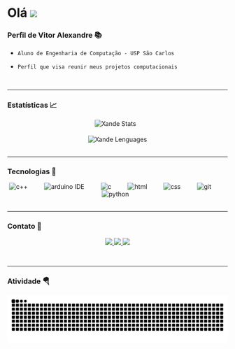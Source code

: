 # Olá ![](https://user-images.githubusercontent.com/18350557/176309783-0785949b-9127-417c-8b55-ab5a4333674e.gif)

### **Perfil de Vitor Alexandre** 📚

* `Aluno de Engenharia de Computação - USP São Carlos`

* `Perfil que visa reunir meus projetos computacionais `
<br>

---

### **Estatísticas** 📈

<div align="center">
    <img 
        align="center"
        style="padding-right: 10px;"
        width="550px"
        alt="Xande Stats"
        title="Xande Stats" 
        src="https://github-readme-stats.vercel.app/api?username=XandGVaz&show_icons=true&theme=radical&include_all_commits=true&locale=pt-br" 
    />
    <br>
    <br>
    <img 
        align="center"
        width="450px"
        alt="Xande Lenguages"
        title="Xande Lenguages" 
        src="https://github-readme-stats.vercel.app/api/top-langs/?username=XandGVaz&hide_progress=true&theme=radical&locale=pt-br"
    />
</div>
<br>

---

### **Tecnologias** 🤖

<div align="center">
    <img
        style="padding-right: 10px;"  
        height="40"     
        width="40" 
        alt="c++"
        title="c++" 
        src="https://cdn.jsdelivr.net/gh/devicons/devicon@latest/icons/cplusplus/cplusplus-original.svg" 
    />
    &nbsp;&nbsp;&nbsp;&nbsp;&nbsp;
    <img
        style="padding-right: 10px;" 
        height="40"     
        width="40" 
        alt="arduino IDE"
        title="arduino IDE" 
        src="https://cdn.jsdelivr.net/gh/devicons/devicon@latest/icons/arduino/arduino-original.svg"    
    />
    &nbsp;&nbsp;&nbsp;&nbsp;&nbsp;
    <img 
        style="padding-right: 10px;" 
        height="40"     
        width="40" 
        alt="c"
        title="c" 
        src="https://cdn.jsdelivr.net/gh/devicons/devicon@latest/icons/c/c-line.svg" 
    />
    &nbsp;&nbsp;&nbsp;&nbsp;&nbsp;
    <img  
        style="padding-right: 10px;" 
        height="40"     
        width="40" 
        alt="html"
        title="html" 
        src="https://cdn.jsdelivr.net/gh/devicons/devicon@latest/icons/html5/html5-original.svg"  
    />
    &nbsp;&nbsp;&nbsp;&nbsp;&nbsp;
    <img 
        style="padding-right: 10px;"  
        height="40"     
        width="40" 
        alt="css"
        title="css" 
        src="https://cdn.jsdelivr.net/gh/devicons/devicon@latest/icons/css3/css3-original.svg" 
    />
    &nbsp;&nbsp;&nbsp;&nbsp;&nbsp;
    <img  
        style="padding-right: 10px;" 
        height="40"     
        width="40" 
        alt="git"
        title="git" 
        src="https://cdn.jsdelivr.net/gh/devicons/devicon@latest/icons/git/git-original.svg" 
    />
    &nbsp;&nbsp;&nbsp;&nbsp;&nbsp;
    <img 
        style="padding-right: 10px;" 
        height="40"     
        width="40" 
        alt="python"
        title="python" 
        src="https://cdn.jsdelivr.net/gh/devicons/devicon@latest/icons/python/python-original.svg" 
    />
</div>
<br>

---

### **Contato** 📩

<p align="center">
<a href = "mailto:vitorgarciavaz@gmail.com">
    <img 
        src="https://img.shields.io/badge/-Gmail-%23333?style=for-the-badge&logo=gmail&logoColor=white" 
        target="_blank"
    >
</a>
<a href="https://www.linkedin.com/in/vitor-alexandre-garcia-vaz-6757962aa/" target="_blank">
    <img 
        src="https://img.shields.io/badge/-LinkedIn-%230077B5?style=for-the-badge&logo=linkedin&logoColor=white" 
        target="_blank"
    >
</a> 
<a href="https://www.instagram.com/vitor_gvaz/" target="_blank">
    <img   
        src="https://img.shields.io/badge/Instagram-E4405F?style=for-the-badge&logo=instagram&logoColor=white" 
        target="_blank"
    >
</a>
</p>
<br>

---

### **Atividade** 🪂

![snake gif](https://github.com/XandGVaz/XandGVaz/blob/output/github-contribution-grid-snake-dark.svg)
